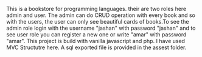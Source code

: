 This is a bookstore for programming languages. their are two roles here admin and user. The admin can do CRUD operation with every book and so with the users, the user can only see beautiful cards of books.To see the admin role login with the username "jashan" with password "jashan" and to see user role you can register a new one or write "amar" with password "amar".
This project is build with vanilla javascript and php.
I have used MVC Structutre here.
A sql exported file is provided in the assest folder.